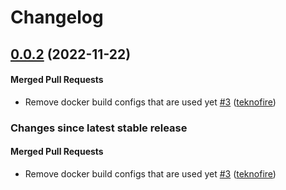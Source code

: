 # Changelog

<!-- latest_release 0.0.2 -->
## [0.0.2](https://github.com/chef/omnitruck-service/tree/0.0.2) (2022-11-22)

#### Merged Pull Requests
- Remove docker build configs that are used yet [#3](https://github.com/chef/omnitruck-service/pull/3) ([teknofire](https://github.com/teknofire))
<!-- latest_release -->

<!-- release_rollup -->
### Changes since latest stable release

#### Merged Pull Requests
- Remove docker build configs that are used yet [#3](https://github.com/chef/omnitruck-service/pull/3) ([teknofire](https://github.com/teknofire)) <!-- 0.0.2 -->
<!-- release_rollup -->

<!-- latest_stable_release -->
<!-- latest_stable_release -->